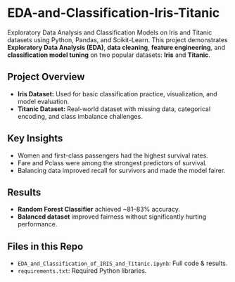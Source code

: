# EDA-and-Classification-Iris-Titanic
Exploratory Data Analysis and Classification Models on Iris and Titanic datasets using Python, Pandas, and Scikit-Learn.
This project demonstrates **Exploratory Data Analysis (EDA)**, **data cleaning**, 
**feature engineering**, and **classification model tuning** on two popular datasets: 
**Iris** and **Titanic**.

## Project Overview
- **Iris Dataset:** Used for basic classification practice, visualization, and model evaluation.
- **Titanic Dataset:** Real-world dataset with missing data, categorical encoding, and class imbalance challenges.

## Key Insights
- Women and first-class passengers had the highest survival rates.
- Fare and Pclass were among the strongest predictors of survival.
- Balancing data improved recall for survivors and made the model fairer.

## Results
- **Random Forest Classifier** achieved ~81–83% accuracy.
- **Balanced dataset** improved fairness without significantly hurting performance.

## Files in this Repo
- `EDA_and_Classification_of_IRIS_and_Titanic.ipynb`: Full code & results.
- `requirements.txt`: Required Python libraries.
